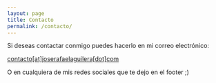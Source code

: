 ```yaml
---
layout: page
title: Contacto
permalink: /contacto/
---
```


Si deseas contactar conmigo puedes hacerlo en mi correo electrónico:

[contacto[at]joserafaelaguilera[dot]com](mailto:contacto@joserafaelaguilera.com)

O en cualquiera de mis redes sociales que te dejo en el footer ;)


